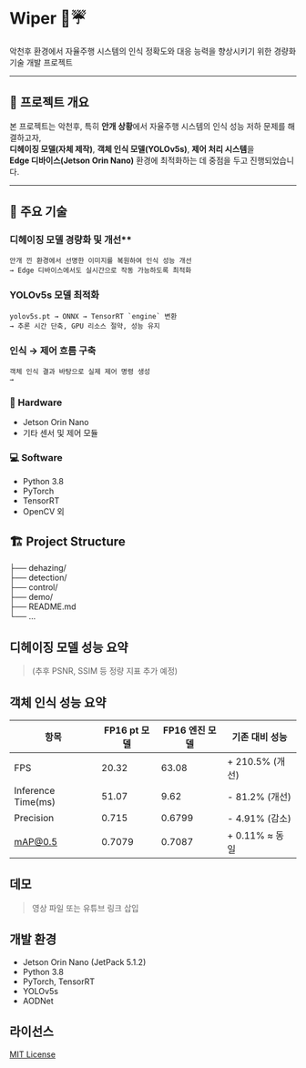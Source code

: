 # Wiper 🚗☔️

악천후 환경에서 자율주행 시스템의 인식 정확도와 대응 능력을 향상시키기 위한 경량화 기술 개발 프로젝트

---

## 📌 프로젝트 개요

본 프로젝트는 악천후, 특히 **안개 상황**에서 자율주행 시스템의 인식 성능 저하 문제를 해결하고자,  
**디헤이징 모델(자체 제작)**, **객체 인식 모델(YOLOv5s)**, **제어 처리 시스템**을  
**Edge 디바이스(Jetson Orin Nano)** 환경에 최적화하는 데 중점을 두고 진행되었습니다.

---

## 🧠 주요 기술
### 디헤이징 모델 경량화 및 개선**   
    안개 낀 환경에서 선명한 이미지를 복원하여 인식 성능 개선   
    → Edge 디바이스에서도 실시간으로 작동 가능하도록 최적화

### **YOLOv5s 모델 최적화**   
    yolov5s.pt → ONNX → TensorRT `engine` 변환
    → 추론 시간 단축, GPU 리소스 절약, 성능 유지

### **인식 →  제어 흐름 구축**
    객체 인식 결과 바탕으로 실제 제어 명령 생성
    → 

### 🔧 Hardware
- Jetson Orin Nano  
- 기타 센서 및 제어 모듈

### 💻 Software

<!-- 내용 추가 예정 -->
- Python 3.8  
- PyTorch  
- TensorRT  
- OpenCV 외

## 🏗️ Project Structure

<!-- 예시 -->
├── dehazing/   
├── detection/   
├── control/   
├── demo/   
├── README.md   
└── ...   

## 디헤이징 모델 성능 요약 
> (추후 PSNR, SSIM 등 정량 지표 추가 예정)

## 객체 인식 성능 요약
| 항목               | FP16 pt 모델 | FP16 엔진 모델 | 기존 대비 성능 |
|--------------------|--------------|----------------|----------------|
| FPS                | 20.32        | 63.08          | + 210.5% (개선)|
| Inference Time(ms) | 51.07        | 9.62           | - 81.2%  (개선)|
| Precision          | 0.715        | 0.6799         | - 4.91%  (감소)|
| mAP@0.5            | 0.7079       | 0.7087         | + 0.11% ≈ 동일 |

## 데모
> 영상 파일 또는 유튜브 링크 삽입 

## 개발 환경
- Jetson Orin Nano (JetPack 5.1.2)
- Python 3.8
- PyTorch, TensorRT
- YOLOv5s
- AODNet

## 라이선스
[MIT License](LICENSE)
